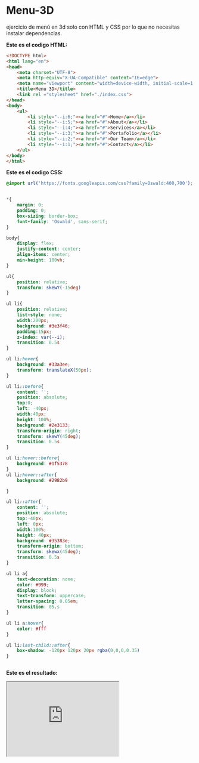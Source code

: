 # Menu-3D
ejercicio de menú en 3d solo con HTML y CSS por lo que no necesitas instalar dependencias.


**Este es el codigo HTML:**

```html
<!DOCTYPE html>
<html lang="en">
<head>
    <meta charset="UTF-8">
    <meta http-equiv="X-UA-Compatible" content="IE=edge">
    <meta name="viewport" content="width=device-width, initial-scale=1.0">
    <title>Menu 3D</title>
    <link rel ="stylesheet" href="./index.css">
</head>
<body>
    <ul>
        <li style="--i:6;"><a href="#">Home</a></li>
        <li style="--i:5;"><a href="#">About</a></li>
        <li style="--i:4;"><a href="#">Services</a></li>
        <li style="--i:3;"><a href="#">Portafolio</a></li>
        <li style="--i:2;"><a href="#">Our Team</a></li>
        <li style="--i:1;"><a href="#">Contact</a></li>
    </ul>
</body>
</html>
```
**Este es el codigo CSS:**

```CSS
@import url('https://fonts.googleapis.com/css?family=Oswald:400,700');


*{
    margin: 0;
    padding: 0;
    box-sizing: border-box;
    font-family: 'Oswald', sans-serif;
}

body{
    display: flex;
    justify-content: center;
    align-items: center;
    min-height: 100vh;
}

ul{
    position: relative;
    transform: skewY(-15deg)
}

ul li{
    position: relative;
    list-style: none;
    width:200px;
    background: #3e3f46;
    padding:15px;
    z-index: var(--i);
    transition: 0.5s
}

ul li:hover{
    background: #33a3ee;
    transform: translateX(50px);
}

ul li::before{
    content: '';
    position: absolute;
    top:0;
    left: -40px;
    width:40px;
    height: 100%;
    background: #2e3133;
    transform-origin: right;
    transform: skewY(45deg);
    transition: 0.5s
}

ul li:hover::before{
    background: #1f5378
}
ul li:hover::after{
    background: #2982b9

}

ul li::after{
    content: '';
    position: absolute;
    top:-40px;
    left: 0px;
    width:100%;
    height: 40px;
    background: #35383e;
    transform-origin: bottom;
    transform: skewx(45deg);
    transition: 0.5s
}

ul li a{
    text-decoration: none;
    color: #999;
    display: block;
    text-transform: uppercase;
    letter-spacing: 0.05em;
    transition: 05.s
}

ul li a:hover{
    color: #fff
}

ul li:last-child::after{
    box-shadow: -120px 120px 20px rgba(0,0,0,0.35)
}



```

**Este es el resultado:**

  <iframe id="inlineFrameExample"
      title="Inline Frame Example"
      width="300"
      height="200"
      src="https://www.openstreetmap.org/export/embed.html?bbox=-0.004017949104309083%2C51.47612752641776%2C0.00030577182769775396%2C51.478569861898606&layer=mapnik">
  </iframe>

